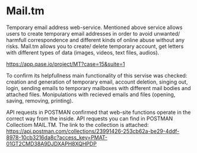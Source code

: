 # Mail.tm
Temporary email address web-service.
Mentioned above service allows users to create temporary email addresses in order to avoid unwanted/ harmfull correspondence and different kinds of online abuse without any risks.
Mail.tm allows you to create/ delete temporary account, get letters with different types of data (images, videos, text files, audios).

https://app.qase.io/project/MT?case=15&suite=1 

To confirm its helpfullness main functionality of this servise was checked: creation and generation of temporary email, account deletion, singing out, login, sending emails to temporary mailboxes with different mail bodies and attached files. Monipulations with recieved emails and files (opening, saving, removing, printing).  


API requests in POSTMAN confirmed that web-site functions operate in the correct way from the inside. API requests you can find in POSTMAN Collectiom MAIL.TM. The link to the collection is attached: https://api.postman.com/collections/23991426-253cb62a-be29-4ddf-8978-10cb3216da8c?access_key=PMAT-01GT2CMD38A9DJDXAPH8XQHPDP 
